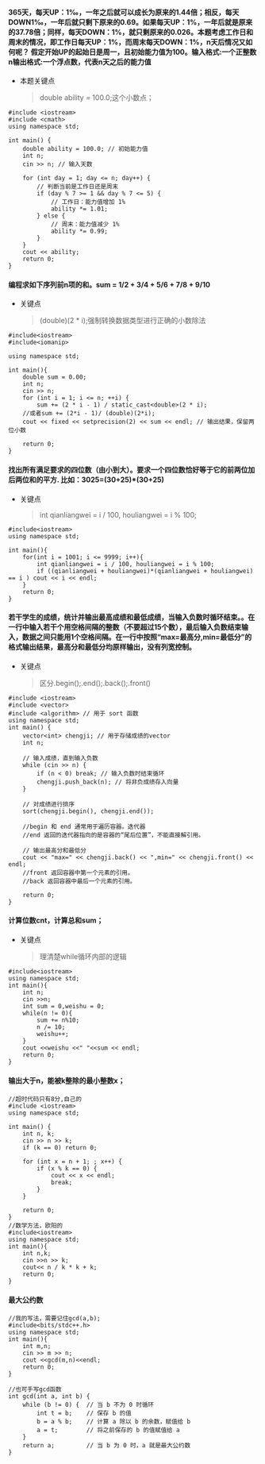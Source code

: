 #### 365天，每天UP：1‰，一年之后就可以成长为原来的1.44倍；相反，每天DOWN1‰，一年后就只剩下原来的0.69。如果每天UP：1%，一年后就是原来的37.78倍；同样，每天DOWN：1%，就只剩原来的0.026。本题考虑工作日和周末的情况，即工作日每天UP：1%，而周末每天DOWN：1%，n天后情况又如何呢？ 假定开始UP的起始日是周一，且初始能力值为100。输入格式:一个正整数n输出格式:一个浮点数，代表n天之后的能力值
- 本题关键点
    > double ability = 100.0;这个小数点；
>  
```
#include <iostream>
#include <cmath>
using namespace std;

int main() {
    double ability = 100.0; // 初始能力值
    int n;
    cin >> n; // 输入天数

    for (int day = 1; day <= n; day++) {
        // 判断当前是工作日还是周末
        if (day % 7 >= 1 && day % 7 <= 5) {
            // 工作日：能力值增加 1%
            ability *= 1.01;
        } else {
            // 周末：能力值减少 1%
            ability *= 0.99;
        }
    }
    cout << ability;
    return 0;
}
```

#### 编程求如下序列前n项的和。sum = 1/2 + 3/4 + 5/6 + 7/8 + 9/10 
- 关键点
    > (double)(2 * i);强制转换数据类型进行正确的小数除法
```
#include<iostream>
#include<iomanip>

using namespace std;

int main(){ 
    double sum = 0.00;
    int n;
    cin >> n;
    for (int i = 1; i <= n; ++i) {
        sum += (2 * i - 1) / static_cast<double>(2 * i); 
    //或者sum += (2*i - 1)/ (double)(2*i);
    cout << fixed << setprecision(2) << sum << endl; // 输出结果，保留两位小数
    
    return 0;
}
```

#### 找出所有满足要求的四位数（由小到大）。要求一个四位数恰好等于它的前两位加后两位和的平方. 比如：3025=(30+25)*(30+25)
- 关键点
    > int qianliangwei = i / 100, houliangwei = i % 100;
```
#include<iostream>
using namespace std;

int main(){
    for(int i = 1001; i <= 9999; i++){
        int qianliangwei = i / 100, houliangwei = i % 100;
        if ((qianliangwei + houliangwei)*(qianliangwei + houliangwei)  == i ) cout << i << endl;
    }
    return 0;
}
```

#### 若干学生的成绩，统计并输出最高成绩和最低成绩，当输入负数时循环结束。。在一行中输入若干个用空格间隔的整数（不要超过15个数），最后输入负数结束输入，数据之间只能用1个空格间隔。在一行中按照“max=最高分,min=最低分”的格式输出结果，最高分和最低分均原样输出，没有列宽控制。
- 关键点
    > 区分.begin();.end();.back();.front()

```
#include <iostream>
#include <vector>
#include <algorithm> // 用于 sort 函数
using namespace std;
int main() {
    vector<int> chengji; // 用于存储成绩的vector
    int n;

    // 输入成绩，直到输入负数
    while (cin >> n) {
        if (n < 0) break; // 输入负数时结束循环
        chengji.push_back(n); // 将非负成绩存入向量
    }

    // 对成绩进行排序
    sort(chengji.begin(), chengji.end());

    //begin 和 end 通常用于遍历容器。迭代器
    //end 返回的迭代器指向的是容器的“尾后位置”，不能直接解引用。

    // 输出最高分和最低分
    cout << "max=" << chengji.back() << ",min=" << chengji.front() << endl;
    //front 返回容器中第一个元素的引用。
    //back 返回容器中最后一个元素的引用。

    return 0;
}
```

#### 计算位数cnt，计算总和sum；
- 关键点
    > 理清楚while循环内部的逻辑
```
#include<iostream>
using namespace std;
int main(){
    int n;
    cin >>n;
    int sum = 0,weishu = 0;
    while(n != 0){
        sum += n%10;
        n /= 10;
        weishu++;
    }
    cout <<weishu <<" "<<sum << endl;
    return 0;
}
```

#### 输出大于n，能被k整除的最小整数x；
```
//超时代码只有8分,自己的
#include <iostream>
using namespace std;

int main() {
    int n, k;
    cin >> n >> k;
    if (k == 0) return 0;

    for (int x = n + 1; ; x++) {
        if (x % k == 0) {
            cout << x << endl;
            break;
        }
    }

    return 0;
}
//数学方法，欧阳的
#include<iostream>
using namespace std;
int main(){
    int n,k;
    cin >>n >> k;
    cout<< n / k * k + k;
    return 0;
}
```

#### 最大公约数
```
//我的写法，需要记住gcd(a,b);
#include<bits/stdc++.h>
using namespace std;
int main(){
    int m,n;
    cin >> m >> n;
    cout <<gcd(m,n)<<endl;
    return 0;
}

//也可手写gcd函数
int gcd(int a, int b) {
    while (b != 0) {  // 当 b 不为 0 时循环
        int t = b;    // 保存 b 的值
        b = a % b;    // 计算 a 除以 b 的余数，赋值给 b
        a = t;        // 将之前保存的 b 的值赋值给 a
    }
    return a;         // 当 b 为 0 时，a 就是最大公约数
}
```